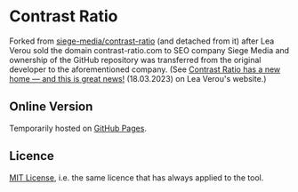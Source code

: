 # Contrast Ratio

Forked from [siege-media/contrast-ratio](https://github.com/siege-media/contrast-ratio) (and detached from it)
after Lea Verou sold the domain contrast-ratio.com to SEO company Siege Media
and ownership of the GitHub repository was transferred from the original developer to the aforementioned company.
(See [Contrast Ratio has a new home — and this is great news!](https://lea.verou.me/2023/03/contrast-ratio-new-home/) (18.03.2023)
on Lea Verou's website.)

## Online Version

Temporarily hosted on [GitHub Pages](https://cstrobbe.github.io/contrast-ratio/).

## Licence

[MIT License](MIT-LICENSE), i.e. the same licence that has always applied to the tool.
